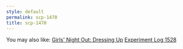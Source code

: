 ```yaml
---
style: default
permalink: scp-1470
title: scp-1470
---
```

You may also like:
[Girls' Night Out: Dressing Up](http://scp-wiki.net/dressing-up)
[Experiment Log 1528](http://scp-wiki.net/experiment-log-1528)